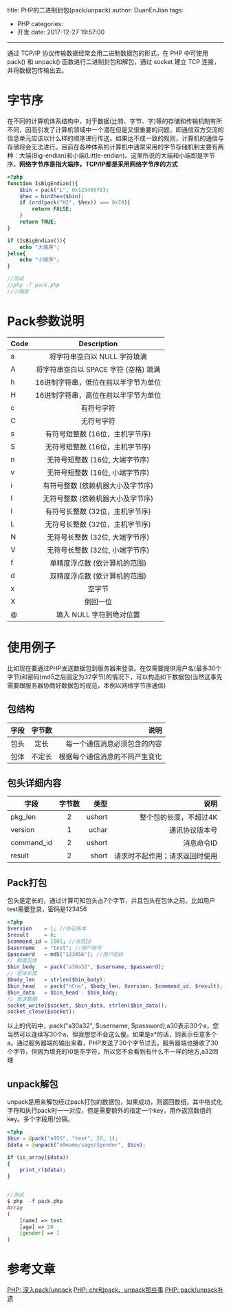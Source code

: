 title: PHP的二进制封包(pack/unpack)
author: DuanEnJian
tags:
  - PHP
categories:
  - 开发
date: 2017-12-27 19:57:00
---
通过 TCP/IP 协议传输数据经常会用二进制数据包的形式，在 PHP 中可使用 pack() 和 unpack() 函数进行二进制封包和解包，通过 socket 建立 TCP 连接，并将数据包传输出去。

<!-- more -->

# 字节序
在不同的计算机体系结构中，对于数据(比特、字节、字)等的存储和传输机制有所不同，因而引发了计算机领域中一个潜在但是又很重要的问题，即通信双方交流的信息单元应该以什么样的顺序进行传送。如果达不成一致的规则，计算机的通信与存储将会无法进行。目前在各种体系的计算机中通常采用的字节存储机制主要有两种：大端(Big-endian)和小端(Little-endian)。这里所说的大端和小端即是字节序。**网络字节序是指大端序。TCP/IP都是采用网络字节序的方式**

```php
<?php
function IsBigEndian(){
	$bin = pack("L", 0x12345678);
	$hex = bin2hex($bin);
	if (ord(pack("H2", $hex)) === 0x78){
		return FALSE;
	}
	return TRUE;
}

if (IsBigEndian()){
	echo "大端序";
}else{
	echo "小端序";
}

//测试
//php -f pack.php
//小端序
```
# Pack参数说明
| Code          | Description           |
| ------------- |:-------------:|
| a             | 将字符串空白以 NULL 字符填满| 
| A             | 将字符串空白以 SPACE 字符 (空格) 填满|
| h             | 16进制字符串，低位在前以半字节为单位|
| H             | 16进制字符串，高位在前以半字节为单位|
| c             | 有符号字符|
| C             | 无符号字符|
| s             | 有符号短整数 (16位，主机字节序)|
| S             | 无符号短整数 (16位，主机字节序)|
| n             | 无符号短整数 (16位, 大端字节序)|
| v             | 无符号短整数 (16位, 小端字节序)|
| i             | 有符号整数 (依赖机器大小及字节序)|
| I             | 无符号整数 (依赖机器大小及字节序)|
| l             | 有符号长整数 (32位，主机字节序)|
| L             | 无符号长整数 (32位，主机字节序)|
| N             | 无符号长整数 (32位, 大端字节序)|
| V             | 无符号长整数 (32位, 小端字节序)|
| f             | 单精度浮点数 (依计算机的范围)|
| d             | 双精度浮点数 (依计算机的范围)|
| x             | 空字节|
| X             | 倒回一位|
| @             | 填入 NULL 字符到绝对位置|
# 使用例子
比如现在要通过PHP发送数据包到服务器来登录。在仅需要提供用户名(最多30个字节)和密码(md5之后固定为32字节)的情况下，可以构造如下数据包(当然这事先需要跟服务器协商好数据包的规范，本例以网络字节序通信)

## 包结构
|字段           |字节数         |说明|
| ------------- |:-------------:|-------------:|
|包头           |定长	        |每一个通信消息必须包含的内容|
|包体	        |不定长	        |根据每个通信消息的不同产生变化|
## 包头详细内容
|字段           |字节数         |类型          |说明          |            
| ------------- |:-------------:|-------------:|-------------:|
|pkg_len        |2              | ushort       |整个包的长度，不超过4K|
|version	    |1	            |uchar	       |通讯协议版本号|
|command_id	    |2	            |ushort	       |消息命令ID|
|result	        |2	            |short	       |请求时不起作用；请求返回时使用|
## Pack打包
包头是定长的，通过计算可知包头占7个字节，并且包头在包体之前。比如用户test需要登录，密码是123456

```php
<?php
$version    = 1; //协议版本
$result     = 0; 
$command_id = 1001; //消息ID
$username   = "test"; //用户账号
$password   = md5("123456"); //用户密码
// 构造包体
$bin_body   = pack("a30a32", $username, $password);
// 包体长度
$body_len   = strlen($bin_body);
$bin_head   = pack("nCns", $body_len, $version, $command_id, $result);
$bin_data   = $bin_head . $bin_body;
// 发送数据
socket_write($socket, $bin_data, strlen($bin_data));
socket_close($socket);
```
以上的代码中，pack("a30a32", $username, $password);a30表示30个a，您当然可以连续写30个a，但我想您不会这么傻。如果是a*的话，则表示任意多个a。通过服务器端的输出来看，PHP发送了30个字节过去，服务器端也接收了30个字节，但因为填充的\0是空字符，所以您不会看到有什么不一样的地方,a32同理

## unpack解包
unpack是用来解包经过pack打包的数据包，如果成功，则返回数组。其中格式化字符和执行pack时一一对应，但是需要额外的指定一个key，用作返回数组的key。多个字段用/分隔。

```php
<?php
$bin = @pack("a9SS", "test", 20, 1);
$data = @unpack("a9name/sage/Sgender", $bin);

if (is_array($data))
{
	print_r($data);
}


//测试
$ php  -f pack.php
Array
(
    [name] => test
    [age] => 20
    [gender] => 1
)
```
# 参考文章
[PHP: 深入pack/unpack](https://my.oschina.net/goal/blog/195749)
[PHP: chr和pack、unpack那些事](https://my.oschina.net/goal/blog/202378)
[PHP: pack/unpack补遗](https://my.oschina.net/goal/blog/202381)